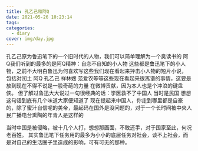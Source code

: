 ```yaml
---
title: 孔乙己和阿Q
date: 2021-05-26 10:23:14
tags:
categories:
  - diary
cover: img/day.jpg
---
```



孔乙己原为鲁迅笔下的一个旧时代的人物，我们可以简单理解为一个臭读书的
阿Q我们听到的最多的是阿Q精神：自恋不自知的小人物
这些都是鲁迅笔下的小人物，之前不大明白鲁迅为何喜欢写这些我们现在看起来抨击小人物的短片小说，
包括对闰土 阿Q 孔乙己 祥林嫂 范爱农等等这些现在看起来很离谱的事情，这要是放到现在不得不说是一股奇葩的力量
在微博贡献，因为本人也是个冲浪的键盘侠。
但了解过鲁迅大大说过一句很经典的话：学医救不了中国人
当时是民国 想想这句话到底有几个味道大家便知道了
现在提起来中国人，你走到哪里都是自豪的，除了蜜汁自信呢的美帝，最起码在国外是没问题的，对于一个长时间被中央人民广播电台熏陶的年青人是这样的

当时中国是被侵略，被十几个人打，想想那画面，不敢还手，对于国家至此，何况老百姓。
其实鲁迅笔下任务用的最多为小小的底层任务对社会，谈不上社会，而是对自己的生活圈子里造成的影响，可有可无的那种。
